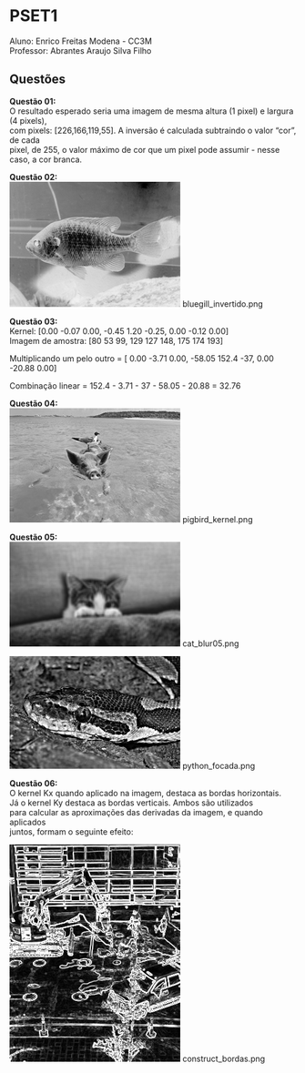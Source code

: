 # PSET1
Aluno: Enrico Freitas Modena - CC3M  
Professor: Abrantes Araujo Silva Filho
## Questões
**Questão 01:**  
O resultado esperado seria uma imagem de mesma altura (1 pixel) e largura (4 pixels),  
com pixels: [226,166,119,55]. A inversão é calculada subtraindo o valor “cor”, de cada  
pixel, de 255, o valor máximo de cor que um pixel pode assumir - nesse caso, a cor branca.

**Questão 02:**  
![alt text](https://github.com/enricofm/uvv_lp_1_cc3m/blob/main/bluegill_invertido.png)
bluegill_invertido.png

**Questão 03:**  
Kernel: [0.00 -0.07 0.00, -0.45 1.20 -0.25, 0.00 -0.12 0.00]  
Imagem de amostra: [80 53 99, 129 127 148, 175 174 193]  

Multiplicando um pelo outro = [ 0.00 -3.71 0.00, -58.05  152.4  -37, 0.00 -20.88 0.00]

Combinação linear = 152.4 - 3.71 - 37 - 58.05 - 20.88 = 32.76

**Questão 04:**  
![alt text](https://github.com/enricofm/uvv_lp_1_cc3m/blob/main/pigbird_kernel.png)
pigbird_kernel.png  

**Questão 05:**  
![alt text](https://github.com/enricofm/uvv_lp_1_cc3m/blob/main/cat_blur05.png)
cat_blur05.png  

![alt text](https://github.com/enricofm/uvv_lp_1_cc3m/blob/main/python_focada.png)
python_focada.png

**Questão 06:**  
O kernel Kx quando aplicado na imagem, destaca as bordas horizontais.  
Já o kernel Ky destaca as bordas verticais. Ambos são utilizados  
para calcular as aproximações das derivadas da imagem, e quando aplicados  
juntos, formam o seguinte efeito:

![alt text](https://github.com/enricofm/uvv_lp_1_cc3m/blob/main/construct_bordas.png)
construct_bordas.png
